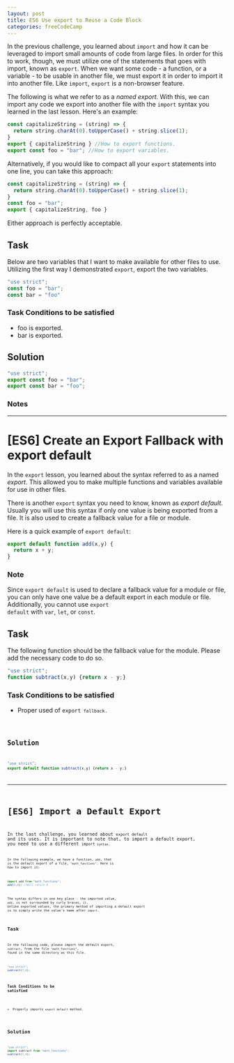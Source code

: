 ```yaml
---
layout: post
title: ES6 Use export to Reuse a Code Block
categories: freeCodeCamp
---
```


In the previous challenge, you learned about <code>import</code> and how it can be leveraged to import small amounts of code from large files. In order for this to work, though, we must utilize one of the statements that goes with import, known as <code>export</code>. When we want some code - a function, or a variable - to be usable in another file, we must export it in order to import it into another file. Like <code>import</code>, <code>export</code> is a non-browser feature.

The following is what we refer to as a *named export*. With this, we can import any code we export into another file with the <code>import</code> syntax you learned in the last lesson. Here's an example:

```javascript
const capitalizeString = (string) => {
  return string.charAt(0).toUpperCase() + string.slice(1);
}
export { capitalizeString } //How to export functions.
export const foo = "bar"; //How to export variables.
```

Alternatively, if you would like to compact all your <code>export</code> statements into one line, you can take this approach:

```javascript
const capitalizeString = (string) => {
  return string.charAt(0).toUpperCase() + string.slice(1);
}
const foo = "bar";
export { capitalizeString, foo }
```

Either approach is perfectly acceptable.

## Task
Below are two variables that I want to make available for other files to use. Utilizing the first way I demonstrated <code>export</code>, export the two variables.

```javascript
"use strict";
const foo = "bar";
const bar = "foo"
```

### Task Conditions to be satisfied
- foo is exported.
- bar is exported.


## Solution
```javascript
"use strict";
export const foo = "bar";
export const bar = "foo";
```

### Notes

---

# [ES6] Create an Export Fallback with export default

In the <code>export</code> lesson, you learned about the syntax referred to as a named *export*. This allowed you to make multiple functions and variables available for use in other files.

There is another <code>export</code> syntax you need to know, known as *export default*. Usually you will use this syntax if only one value is being exported from a file. It is also used to create a fallback value for a file or module.

Here is a quick example of <code>export default</code>:
```javascript
export default function add(x,y) {
  return x + y;
}
```

### Note
Since <code>export default</code> is used to declare a fallback value for a module or file, you can only have one value be a default export in each module or file. Additionally, you cannot use <code>export default</code> with <code>var</code>, <code>let</code>, or <code>const</code>.

## Task
The following function should be the fallback value for the module. Please add the necessary code to do so.

```javascript
"use strict";
function subtract(x,y) {return x - y;}
```

### Task Conditions to be satisfied
- Proper used of <code>export<code> fallback.

## Solution
```javascript
"use strict";
export default function subtract(x,y) {return x - y;}
```


---

# [ES6] Import a Default Export

In the last challenge, you learned about <code>export default</code> and its uses. It is important to note that, to import a default export, you need to use a different <code>import<code> syntax.

In the following example, we have a function, <code>add</code>, that is the default export of a file, <code>"math_functions"</code>. Here is how to import it:

```javascript
import add from "math_functions";
add(5,4); //Will return 9
```

The syntax differs in one key place - the imported value, <code>add</code>, is not surrounded by curly braces, <code>{}</code>. Unlike exported values, the primary method of importing a default export is to simply write the value's name after <code>import</code>.

## Task
In the following code, please import the default export, <code>subtract</code>, from the file <code>"math_functions"</code>, found in the same directory as this file.

```javascript
"use strict";
subtract(7,4);
```

### Task Conditions to be satisfied
- Properly imports <code>export default</code> method.

## Solution
```javascript
"use strict";
import subtract from "math_functions";
subtract(7,4);
```
